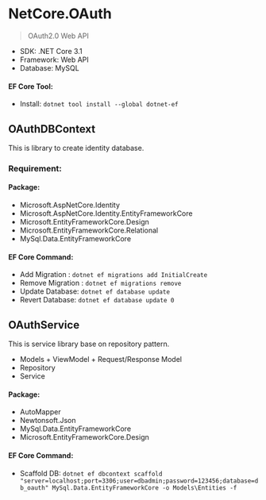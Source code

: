 # **NetCore.OAuth**
> OAuth2.0 Web API
- SDK: .NET Core 3.1
- Framework: Web API
- Database: MySQL

#### EF Core Tool:
- Install: `dotnet tool install --global dotnet-ef`


## OAuthDBContext
This is library to create identity database.
### Requirement:
#### Package:
- Microsoft.AspNetCore.Identity
- Microsoft.AspNetCore.Identity.EntityFrameworkCore
- Microsoft.EntityFrameworkCore.Design
- Microsoft.EntityFrameworkCore.Relational
- MySql.Data.EntityFrameworkCore

#### EF Core Command:
- Add Migration : `dotnet ef migrations add InitialCreate`
- Remove Migration : `dotnet ef migrations remove`
- Update Database: `dotnet ef database update`
- Revert Database: `dotnet ef database update 0`

## OAuthService
This is service library base on repository pattern.
- Models + ViewModel + Request/Response Model
- Repository
- Service

#### Package:
- AutoMapper
- Newtonsoft.Json
- MySql.Data.EntityFrameworkCore
- Microsoft.EntityFrameworkCore.Design

#### EF Core Command:
- Scaffold DB: `dotnet ef dbcontext scaffold "server=localhost;port=3306;user=dbadmin;password=123456;database=db_oauth" MySql.Data.EntityFrameworkCore -o Models\Entities -f`
